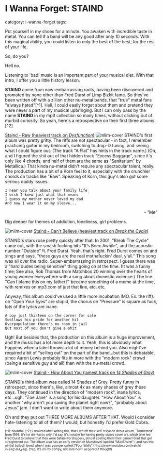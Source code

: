 # I Wanna Forget: STAIND
category: i-wanna-forget
tags: 

Put yourself in my shoes for a minute. You awaken with incredible taste in metal. You can tell if a band will be any good after only 10 seconds. With this magical ability, you could listen to only the best of the best, for the rest of your life.

So, do you?

Hell no.

Listening to 'bad' music is an important part of your musical diet. With that intro, I offer you a little history lesson.

**STAIND** come from now-embarrassing roots, having been discovered and promoted by none other than Fred Durst of Limp Bizkit fame. So they've been written off with a zillion other nu-metal bands, that "true" metal fans "always hated"[^1]. Hell, I could easily forget about them and pretend they were never a part of my musical upbringing. But I can only pass by the name **STAIND** in my mp3 collection so many times, without clicking out of morbid curiosity. So yeah, here's a retrospective on their first three albums.[^2]

[Staind - Raw (heaviest track on *Dysfunction*)](/assets/mp3/04-raw.mp3)
![mlim-cover](Dysfunction.png "If you know anything about me, you know I hate clowns.")
STAIND's first album was pretty gritty. The riffs are not spectacular - in fact, I remember practicing guitar in my bedroom, switching to drop-D tuning, and seeing what I could figure out. (The track "A Flat" has hints in the track name.) (Oh, and I figured the shit out of that hidden track "Excess Baggage", since it's only like 4 chords, and half of them are the same as "Sanitarium" by Metallica.) That kinda nu-metal didn't require any spectacular talent, really. The production has a bit of a Korn feel to it, especially with the crunchier chords on tracks like "Raw". Speaking of Korn, this guy's also got some serious daddy issues.

    I hear you talk about your family life
    I wish I knew just what that means
    I guess my mother never loved my dad
    And now I wear it on my sleeve...
<p style="text-align: right;">- "Me"</p>

Dig deeper for themes of addiction, loneliness, girl problems.

<!--more Two more albums below the fold!...-->

![mlim-cover](/content/images/break-the-cycle.png "I love trees and silhouettes, even to this day.")
[Staind - Can't Believe (heaviest track on *Break the Cycle*)](/assets/mp3/06-cant-believe.mp3) 

STAIND's stars rose pretty quickly after that. In 2001, "Break The Cycle" came out, with the smash fucking hits "It's Been Awhile", and the acoustic number "Outside" ft. Fred Durst. Yeah, that's right. Fred Durst comes on and sings and says, "these guys are the real mothafuckin' deal, y'all." This song was all over the radio. Super-embarrassing in retrospect. I guess there was a "hard dudes being sensitive" thing going on at the time. (It was a funny time; See also, Rob Thomas from Matchbox 20 winning over the hearts of young women everywhere with a song about domestic violence.) The line "Can I blame this on my father?" became something of a meme at the time, with remixes on mp3.com of just that line, etc. etc.

Anyway, this album could've used a little more incubation IMO. Ex. the riffs on "Open Your Eyes" are stupid, the chorus on "Pressure" is square as fuck, lots of the lyrics are inane.

    A boy just thirteen on the corner for sale
    Swallows his pride for another hit
    Overpopulation there's no room in jail
    But most of you don't give a shit

Ugh! But besides that, the production on this album is a huge improvement, and the music has a lot more depth to it. Yeah, this is obviously what happens when a label throws a lot of money behind you. Also might've required a bit of "selling out" on the part of the band...but this is debatable, since Aaron Lewis probably fits in more with the "modern rock" crowd (being a sensitive guy and all) than with the nu-metal crowd.

![mlim-cover](http://mylifeismetal.com/wp-content/uploads/2013/04/folder.jpg "Grey on grey, excellent choice!")
[Staind - How About You (lamest track on *14 Shades of Grey*)](/assets/mp3/02-how-about-you.mp3)

STAIND's third album was called 14 Shades of Grey. Pretty funny in retrospect, since there's, like, almost 4x as many shades of grey these days. They continued in the direction of "modern rock", inane lyrics, etc...ugh. "Zoe Jane" is a song for his daughter. "How About You" is another "why aren't you saving the planet right now?", "probably about Jesus" jam. I don't want to write about them anymore.

Oh and they put out THREE MORE ALBUMS AFTER THAT. Would I consider hate-listening to all of them? I would, but honestly I'd prefer Gold Cobra.

<span style="font-size:x-small;">
[^1]: doubtful.
[^2]: I realized after writing this, that I left off their self-released debut album, 'Tormented' from 1996. It's for die-hards only, I'd say. It's notable for having pretty stupid cover art, which later led Fred Durst to believe that they were Satan-worshippers, almost costing them their career! Glad that got straightened out. The album also has an early version of Mudshovel (spelled "MudShuvel"), and has this nihilist ballad I loved when I was younger called ["Four Walls"](http://www.youtube.com/watch?v=eag5slJ_yag). (Yep, it's on my compy, not sure how I acquired it though!)
</span>
